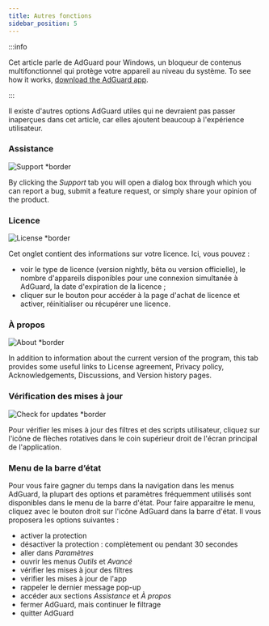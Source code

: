 ```yaml
---
title: Autres fonctions
sidebar_position: 5
---
```


:::info

Cet article parle de AdGuard pour Windows, un bloqueur de contenus multifonctionnel qui protège votre appareil au niveau du système. To see how it works, [download the AdGuard app](https://agrd.io/download-kb-adblock).

:::

Il existe d'autres options AdGuard utiles qui ne devraient pas passer inaperçues dans cet article, car elles ajoutent beaucoup à l'expérience utilisateur.

### Assistance

![Support \*border](https://cdn.adtidy.org/content/kb/ad_blocker/windows/other_features/support.png)

By clicking the _Support_ tab you will open a dialog box through which you can report a bug, submit a feature request, or simply share your opinion of the product.

### Licence

![License \*border](https://cdn.adtidy.org/content/kb/ad_blocker/windows/other_features/license.png)

Cet onglet contient des informations sur votre licence. Ici, vous pouvez :

- voir le type de licence (version nightly, bêta ou version officielle), le nombre d'appareils disponibles pour une connexion simultanée à AdGuard, la date d'expiration de la licence ;
- cliquer sur le bouton pour accéder à la page d'achat de licence et activer, réinitialiser ou récupérer une licence.

### À propos

![About \*border](https://cdn.adtidy.org/content/kb/ad_blocker/windows/other_features/about.png)

In addition to information about the current version of the program, this tab provides some useful links to License agreement, Privacy policy, Acknowledgements, Discussions, and Version history pages.

### Vérification des mises à jour

![Check for updates \*border](https://cdn.adtidy.org/content/kb/ad_blocker/windows/other_features/updates.png)

Pour vérifier les mises à jour des filtres et des scripts utilisateur, cliquez sur l'icône de flèches rotatives dans le coin supérieur droit de l'écran principal de l'application.

### Menu de la barre d’état

Pour vous faire gagner du temps dans la navigation dans les menus AdGuard, la plupart des options et paramètres fréquemment utilisés sont disponibles dans le menu de la barre d'état. Pour faire apparaitre le menu, cliquez avec le bouton droit sur l'icône AdGuard dans la barre d'état. Il vous proposera les options suivantes :

- activer la protection
- désactiver la protection : complètement ou pendant 30 secondes
- aller dans _Paramètres_
- ouvrir les menus _Outils_ et _Avancé_
- vérifier les mises à jour des filtres
- vérifier les mises à jour de l'app
- rappeler le dernier message pop-up
- accéder aux sections _Assistance_ et _À propos_
- fermer AdGuard, mais continuer le filtrage
- quitter AdGuard
